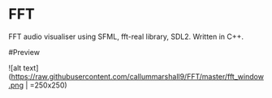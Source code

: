 # FFT
FFT audio visualiser using SFML, fft-real library, SDL2. Written in C++.

#Preview

![alt text](https://raw.githubusercontent.com/callummarshall9/FFT/master/fft_window.png | =250x250)
